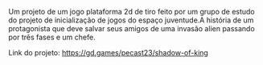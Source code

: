 Um projeto de um jogo plataforma 2d de tiro  feito por um grupo de estudo do projeto de inicialização de jogos do espaço juventude.A história de  um protagonista que deve salvar seus amigos de uma invasão alien passando por três fases e um chefe.

Link do projeto:
https://gd.games/pecast23/shadow-of-king
